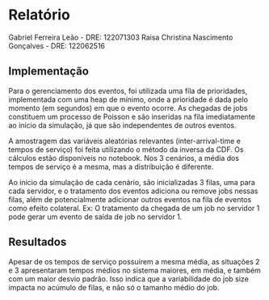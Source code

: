 # Relatório
Gabriel Ferreira Leão - DRE: 122071303
Raisa Christina Nascimento Gonçalves - DRE: 122062516

## Implementação
Para o gerenciamento dos eventos, foi utilizada uma fila de prioridades, implementada com uma heap de mínimo, onde a prioridade é dada pelo momento (em segundos) em que o evento ocorre. As chegadas de jobs constituem um processo de Poisson e são inseridas na fila imediatamente ao início da simulação, já que são independentes de outros eventos.

A amostragem das variáveis aleatórias relevantes (inter-arrival-time e tempos de serviço) foi feita utilizando o método da inversa da CDF. Os cálculos estão disponíveis no notebook. Nos 3 cenários, a média dos tempos de serviço é a mesma, mas a distribuição é diferente.

Ao início da simulação de cada cenário, são inicializadas 3 filas, uma para cada servidor, e o tratamento dos eventos adiciona ou remove jobs nessas filas, além de potencialmente adicionar outros eventos na fila de eventos como efeito colateral. Ex: O tratamento da chegada de um job no servidor 1 pode gerar um evento de saída de job no servidor 1.

## Resultados
Apesar de os tempos de serviço possuírem a mesma média, as situações 2 e 3 apresentaram tempos médios no sistema maiores, em média, e também com um maior desvio padrão. Isso indica que a variabilidade do job size impacta no acúmulo de filas, e não só o tamanho médio do job.
